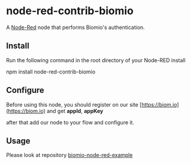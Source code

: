 # node-red-contrib-biomio

A [Node-Red](http://nodered.org) node that performs Biomio's authentication.

## Install

Run the following command in the root directory of your Node-RED install

  npm install node-red-contrib-biomio

## Configure

Before using this node, you should register on our site [https://biom.io](https://biom.io)
and get **appId**, **appKey**

after that add our node to your flow and configure it.

## Usage

Please look at repository [biomio-node-red-example](https://bitbucket.org/biomio/biomio-node-red-example)